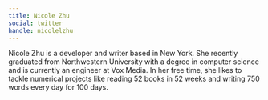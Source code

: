 ```yaml
---
title: Nicole Zhu
social: twitter
handle: nicolelzhu
---
```


Nicole Zhu is a developer and writer based in New York. She recently graduated from Northwestern University with a degree in computer science and is currently an engineer at Vox Media. In her free time, she likes to tackle numerical projects like reading 52 books in 52 weeks and writing 750 words every day for 100 days.